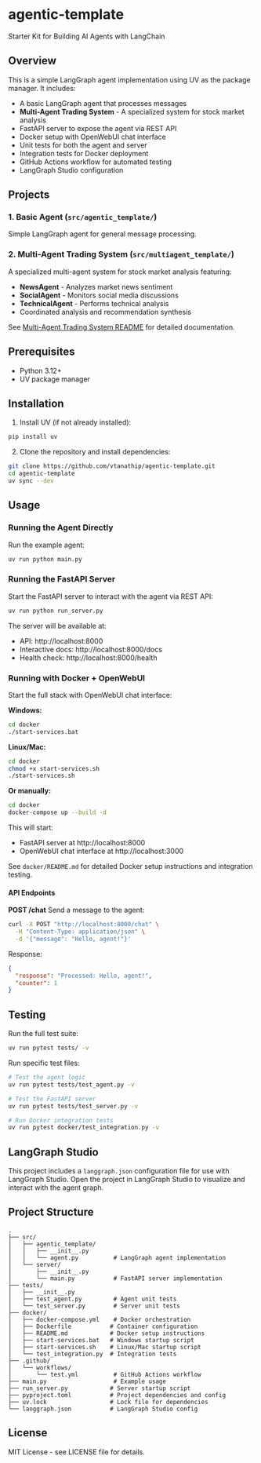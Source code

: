 # agentic-template
Starter Kit for Building AI Agents with LangChain

## Overview

This is a simple LangGraph agent implementation using UV as the package manager. It includes:
- A basic LangGraph agent that processes messages
- **Multi-Agent Trading System** - A specialized system for stock market analysis
- FastAPI server to expose the agent via REST API
- Docker setup with OpenWebUI chat interface
- Unit tests for both the agent and server
- Integration tests for Docker deployment
- GitHub Actions workflow for automated testing
- LangGraph Studio configuration

## Projects

### 1. Basic Agent (`src/agentic_template/`)
Simple LangGraph agent for general message processing.

### 2. Multi-Agent Trading System (`src/multiagent_template/`)
A specialized multi-agent system for stock market analysis featuring:
- **NewsAgent** - Analyzes market news sentiment
- **SocialAgent** - Monitors social media discussions  
- **TechnicalAgent** - Performs technical analysis
- Coordinated analysis and recommendation synthesis

See [Multi-Agent Trading System README](src/multiagent_template/README.md) for detailed documentation.

## Prerequisites

- Python 3.12+
- UV package manager

## Installation

1. Install UV (if not already installed):
```bash
pip install uv
```

2. Clone the repository and install dependencies:
```bash
git clone https://github.com/vtanathip/agentic-template.git
cd agentic-template
uv sync --dev
```

## Usage

### Running the Agent Directly
Run the example agent:
```bash
uv run python main.py
```

### Running the FastAPI Server
Start the FastAPI server to interact with the agent via REST API:
```bash
uv run python run_server.py
```

The server will be available at:
- API: http://localhost:8000
- Interactive docs: http://localhost:8000/docs
- Health check: http://localhost:8000/health

### Running with Docker + OpenWebUI
Start the full stack with OpenWebUI chat interface:

**Windows:**
```bash
cd docker
./start-services.bat
```

**Linux/Mac:**
```bash
cd docker
chmod +x start-services.sh
./start-services.sh
```

**Or manually:**
```bash
cd docker
docker-compose up --build -d
```

This will start:
- FastAPI server at http://localhost:8000
- OpenWebUI chat interface at http://localhost:3000

See `docker/README.md` for detailed Docker setup instructions and integration testing.

#### API Endpoints

**POST /chat**
Send a message to the agent:
```bash
curl -X POST "http://localhost:8000/chat" \
  -H "Content-Type: application/json" \
  -d '{"message": "Hello, agent!"}'
```

Response:
```json
{
  "response": "Processed: Hello, agent!",
  "counter": 1
}
```

## Testing

Run the full test suite:
```bash
uv run pytest tests/ -v
```

Run specific test files:
```bash
# Test the agent logic
uv run pytest tests/test_agent.py -v

# Test the FastAPI server
uv run pytest tests/test_server.py -v

# Run Docker integration tests
uv run pytest docker/test_integration.py -v
```

## LangGraph Studio

This project includes a `langgraph.json` configuration file for use with LangGraph Studio. Open the project in LangGraph Studio to visualize and interact with the agent graph.

## Project Structure

```
.
├── src/
│   ├── agentic_template/
│   │   ├── __init__.py
│   │   └── agent.py          # LangGraph agent implementation
│   └── server/
│       ├── __init__.py
│       └── main.py           # FastAPI server implementation
├── tests/
│   ├── __init__.py
│   ├── test_agent.py         # Agent unit tests
│   └── test_server.py        # Server unit tests
├── docker/
│   ├── docker-compose.yml    # Docker orchestration
│   ├── Dockerfile           # Container configuration
│   ├── README.md            # Docker setup instructions
│   ├── start-services.bat   # Windows startup script
│   ├── start-services.sh    # Linux/Mac startup script
│   └── test_integration.py  # Integration tests
├── .github/
│   └── workflows/
│       └── test.yml          # GitHub Actions workflow
├── main.py                   # Example usage
├── run_server.py            # Server startup script
├── pyproject.toml           # Project dependencies and config
├── uv.lock                  # Lock file for dependencies
└── langgraph.json           # LangGraph Studio config
```

## License

MIT License - see LICENSE file for details.

